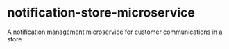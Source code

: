 # notification-store-microservice
A notification management microservice for customer communications in a store
